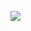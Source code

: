 <!-- 
  <div align="left">
    <h3>:mag_right: Interested in..</h3>
    <img src="https://img.shields.io/badge/Spring-6DB33F?style=for-the-badge&logo=Spring&logoColor=white">
    <img src="https://img.shields.io/badge/mariaDB-003545?style=for-the-badge&logo=mariaDB&logoColor=white">
    <img src="https://img.shields.io/badge/javascript-F7DF1E?style=for-the-badge&logo=javascript&logoColor=black">
    <img src="https://img.shields.io/badge/react-61DAFB?style=for-the-badge&logo=react&logoColor=black">
    <img src="https://img.shields.io/badge/bootstrap-7952B3?style=for-the-badge&logo=bootstrap&logoColor=white">
  </div>
   -->
<br>
      <img src="https://github-readme-stats.vercel.app/api?username=Sirius506775&show_icons=true&theme=highcontrast&count_private=true&hide_border=true" align="left"/>


<br>

<!-- <h3 align="center">:eyes: Contact</h3>
<div align="center">
  <a href="https://github.com/Sirius506775" target="_blank">
    <img src=https://img.shields.io/badge/github-%2324292e.svg?&style=for-the-badge&logo=github&logoColor=white alt=github style="margin-bottom: 5px;" />
  </a>
  <a href="https://www.linkedin.com/in/dong-heon-lee-a3949a214/" target="_blank">
    <img src=https://img.shields.io/badge/linkedin-%231E77B5.svg?&style=for-the-badge&logo=linkedin&logoColor=white alt=linkedin style="margin-bottom: 5px;" />
  </a>
  <a href="https://instagram.com/__runner_miel" target="_blank">
    <img src=https://img.shields.io/badge/instagram-%23000000.svg?&style=for-the-badge&logo=instagram&logoColor=white&color=dd2a7b alt=instagram style="margin-bottom: 5px;" />
  </a>
</div> -->

